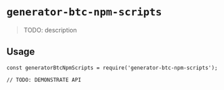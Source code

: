 # `generator-btc-npm-scripts`

> TODO: description

## Usage

```
const generatorBtcNpmScripts = require('generator-btc-npm-scripts');

// TODO: DEMONSTRATE API
```
